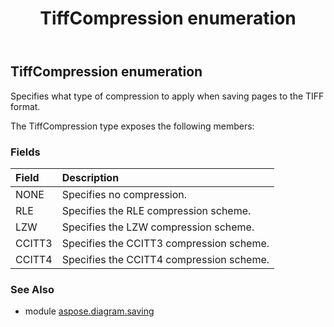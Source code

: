 ﻿---
title: TiffCompression enumeration
second_title: Aspose.Diagram for Python via .NET API References
description: 
type: docs
weight: 310
url: /python-net/aspose.diagram.saving/tiffcompression/
is_root: false
---

## TiffCompression enumeration

Specifies what type of compression to apply when saving pages to the TIFF format.



The TiffCompression type exposes the following members:

### Fields
| Field | Description |
| :- | :- |
| NONE | Specifies no compression. |
| RLE | Specifies the RLE compression scheme. |
| LZW | Specifies the LZW compression scheme. |
| CCITT3 | Specifies the CCITT3 compression scheme. |
| CCITT4 | Specifies the CCITT4 compression scheme. |


### See Also

* module [aspose.diagram.saving](../)
